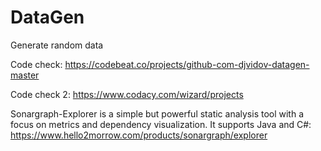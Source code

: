 # DataGen
Generate random data

Code check: https://codebeat.co/projects/github-com-djvidov-datagen-master

Code check 2: https://www.codacy.com/wizard/projects

Sonargraph-Explorer is a simple but powerful static analysis tool with a focus on metrics and dependency visualization. It supports Java and C#: https://www.hello2morrow.com/products/sonargraph/explorer
